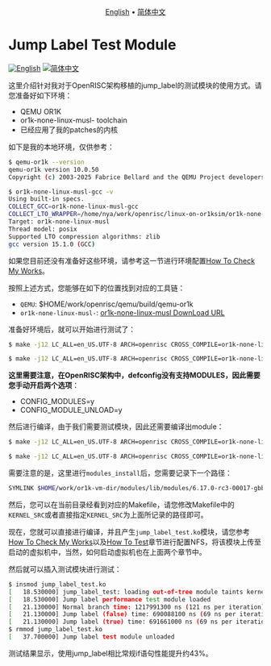 <p align="center">
  <a href="https://github.com/ChenMiaoi/GSoC-2025-Final-Report/blob/main/tests/jump-label-test/README.md">English</a> •
  <a href="https://github.com/ChenMiaoi/GSoC-2025-Final-Report/blob/main/tests/jump-label-test/README_zh.md">简体中文</a>
</p>

# Jump Label Test Module

[![English](https://img.shields.io/badge/Language-English-blue)](https://github.com/ChenMiaoi/GSoC-2025-Final-Report/blob/main/tests/jump-label-test/README)
[![简体中文](https://img.shields.io/badge/语言-简体中文-red)](https://github.com/ChenMiaoi/GSoC-2025-Final-Report/blob/main/tests/jump-label-test/README_zh.md)

这里介绍针对我对于OpenRISC架构移植的jump_label的测试模块的使用方式。请您准备好如下环境：

- QEMU OR1K
- or1k-none-linux-musl- toolchain
- 已经应用了我的patches的内核

如下是我的本地环境，仅供参考：

``` bash
$ qemu-or1k --version
qemu-or1k version 10.0.50
Copyright (c) 2003-2025 Fabrice Bellard and the QEMU Project developers

$ or1k-none-linux-musl-gcc -v
Using built-in specs.
COLLECT_GCC=or1k-none-linux-musl-gcc
COLLECT_LTO_WRAPPER=/home/nya/work/openrisc/linux-on-or1ksim/or1k-none-linux-musl/bin/../libexec/gcc/or1k-none-linux-musl/15.1.0/lto-wrapper
Target: or1k-none-linux-musl
Thread model: posix
Supported LTO compression algorithms: zlib
gcc version 15.1.0 (GCC) 
```

如果您目前还没有准备好这些环境，请参考这一节进行环境配置[How To Check My Works](https://github.com/ChenMiaoi/GSoC-2025-Final-Report/blob/main/README.md#how-to-check-my-works)。

按照上述方式，您能够在如下的位置找到对应的工具链：

- `QEMU`: $HOME/work/openrisc/qemu/build/qemu-or1k
- `or1k-none-linux-musl-`: [or1k-none-linux-musl DownLoad URL](https://github.com/stffrdhrn/or1k-toolchain-build/releases/download/or1k-15.1.0-20250621/or1k-none-linux-musl-15.1.0-20250621.tar.xz)

准备好环境后，就可以开始进行测试了：

``` bash
$ make -j12 LC_ALL=en_US.UTF-8 ARCH=openrisc CROSS_COMPILE=or1k-none-linux-musl- CONFIG_INITRAMFS_SOURCE= virt_defconfig

$ make -j12 LC_ALL=en_US.UTF-8 ARCH=openrisc CROSS_COMPILE=or1k-none-linux-musl- CONFIG_INITRAMFS_SOURCE= menuconfig
```

**这里需要注意，在OpenRISC架构中，defconfig没有支持MODULES，因此需要您手动开启两个选项**：

- CONFIG_MODULES=y
- CONFIG_MODULE_UNLOAD=y

然后进行编译，由于我们需要测试模块，因此还需要编译出module：

``` bash
$ make -j12 LC_ALL=en_US.UTF-8 ARCH=openrisc CROSS_COMPILE=or1k-none-linux-musl- CONFIG_INITRAMFS_SOURCE=

$ make -j12 LC_ALL=en_US.UTF-8 ARCH=openrisc CROSS_COMPILE=or1k-none-linux-musl- CONFIG_INITRAMFS_SOURCE= INSTALL_MOD_PATH=$HOME/work/or1k-vm-dir/modules modules_install
```

需要注意的是，这里进行`modules_install`后，您需要记录下一个路径：

``` bash
SYMLINK $HOME/work/or1k-vm-dir/modules/lib/modules/6.17.0-rc3-00017-gbb2483564597/build
```

然后，您可以在当前目录经看到对应的Makefile，请您修改Makefile中的`KERNEL_SRC`或者直接指定`KERNEL_SRC`为上面所记录的路径即可。

现在，您就可以直接进行编译，并且产生`jump_label_test.ko`模块，请您参考[How To Check My Works](https://github.com/ChenMiaoi/GSoC-2025-Final-Report/blob/main/README.md#how-to-check-my-works)以及[How To Test](https://github.com/ChenMiaoi/GSoC-2025-Final-Report/blob/main/more-details/working/how_to_test.md)章节进行配置NFS，将该模块上传至启动的虚拟机中，当然，如何启动虚拟机也在上面两个章节中。

然后就可以插入测试模块进行测试：

``` bash
$ insmod jump_label_test.ko
[   18.530000] jump_label_test: loading out-of-tree module taints kernel.
[   18.530000] Jump label performance test module loaded
[   21.130000] Normal branch time: 1217991300 ns (121 ns per iteration)
[   21.130000] Jump label (false) time: 690088100 ns (69 ns per iteration)
[   21.130000] Jump label (true) time: 691661000 ns (69 ns per iteration)
$ rmmod jump_label_test.ko 
[   37.700000] Jump label test module unloaded
```

测试结果显示，使用jump_label相比常规if语句性能提升约43%。

